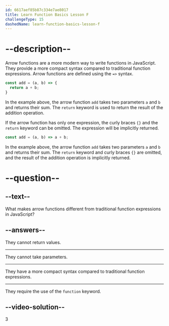 ```yaml
---
id: 6617aef85b87c334e7ae8017
title: Learn Function Basics Lesson F
challengeType: 15
dashedName: learn-function-basics-lesson-f
---
```


# --description--

Arrow functions are a more modern way to write functions in JavaScript. They provide a more compact syntax compared to traditional function expressions. Arrow functions are defined using the `=>` syntax.

```js
const add = (a, b) => {
  return a + b;
}
```

In the example above, the arrow function `add` takes two parameters `a` and `b` and returns their sum. The `return` keyword is used to return the result of the addition operation.

If the arrow function has only one expression, the curly braces `{}` and the `return` keyword can be omitted. The expression will be implicitly returned.

```js
const add = (a, b) => a + b;
```

In the example above, the arrow function `add` takes two parameters `a` and `b` and returns their sum. The `return` keyword and curly braces `{}` are omitted, and the result of the addition operation is implicitly returned.

# --question--

## --text--

What makes arrow functions different from traditional function expressions in JavaScript?

## --answers--

They cannot return values.

---

They cannot take parameters.

---

They have a more compact syntax compared to traditional function expressions.

---

They require the use of the `function` keyword.

## --video-solution--

3
